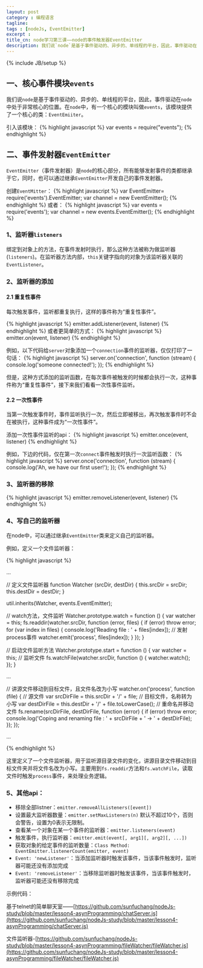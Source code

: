 ```yaml
---
layout: post
category : 编程语言
tagline: 
tags : [nodeJs, EventEmitter]
excerpt : 
title_cn: node学习第三课——node的事件触发器EventEmitter
description: 我们说`node`是基于事件驱动的、异步的、单线程的平台，因此，事件驱动在`node`中处于非常核心的位置。在`node`中，有一个核心的模块叫做`events`，该模块提供了一个核心的类：`EventEmiiter`。
---
```

{% include JB/setup %}

## 一、核心事件模块`events`

我们说`node`是基于事件驱动的、异步的、单线程的平台，因此，事件驱动在`node`中处于非常核心的位置。在`node`中，有一个核心的模块叫做`events`，该模块提供了一个核心的类：`EventEmiiter`。

引入该模块：
{% highlight javascript %}
var events = require("events");
{% endhighlight %}

## 二、事件发射器`EventEmitter`

`EventEmitter`（事件发射器）是`node`的核心部分，所有能够发射事件的类都继承于它，同时，也可以通过继承`EventEmitter`开发自己的事件发射器。

创建`EventMitter`：
{% highlight javascript %}
var EventEmitter= require('events').EventEmitter;
var channel = new EventEmitter();
{% endhighlight %}
或者：
{% highlight javascript %}
var events = require('events');
var channel = new events.EventEmitter();
{% endhighlight %}

### 1、监听器`listeners`

绑定到对象上的方法，在事件发射时执行，那么这种方法被称为做监听器(`listeners`)。在监听器方法内部，`this`关键字指向的对象为该监听器关联的`EventListener`。

### 2、监听器的添加

#### 2.1 重复性事件

每次触发事件，监听都重复执行，这样的事件称为“重复性事件”。

{% highlight javascript %}
emitter.addListener(event, listener)
{% endhighlight %}
或者更简单的方式：
{% highlight javascript %}
emitter.on(event, listener)
{% endhighlight %}

例如，以下代码给`server`对象添加一个`connection`事件的监听器，仅仅打印了一句话：
{% highlight javascript %}
server.on('connection', function (stream) {
  console.log('someone connected!');
});
{% endhighlight %}

但是，这种方式添加的监听函数，在每次事件被触发的时候都会执行一次，这种事件称为“重复性事件”，接下来我们看看一次性事件监听。

#### 2.2 一次性事件

当第一次触发事件时，事件监听执行一次，然后立即被移出，再次触发事件时不会在被执行，这种事件成为“一次性事件”。

添加一次性事件监听的api：
{% highlight javascript %}
emitter.once(event, listener)
{% endhighlight %}

例如，下边的代码，仅在第一次`connect`事件触发时执行一次监听函数：
{% highlight javascript %}
server.once('connection', function (stream) {
  console.log('Ah, we have our first user!');
});
{% endhighlight %}

### 3、监听器的移除

{% highlight javascript %}
emitter.removeListener(event, listener)
{% endhighlight %}

### 4、写自己的监听器

在node中，可以通过继承`EventEmitter`类来定义自己的监听器。

例如，定义一个文件监听器：

{% highlight javascript %}

...

// 定义文件监听器
function Watcher (srcDir, destDir) {
	this.srcDir = srcDir;
	this.destDir = destDir;
}

util.inherits(Watcher, events.EventEmitter);

// watch方法，文件监听
Watcher.prototype.watch = function () {
	var watcher = this;
	fs.readdir(watcher.srcDir, function (error, files) {
		if (error) throw error;
		for (var index in files) {
			console.log('Reading file : ' + files[index]);
			// 发射process事件
			watcher.emit('process', files[index]);
		}
	});
}

// 启动文件监听方法
Watcher.prototype.start = function () {
	var watcher = this;
	// 监听文件
	fs.watchFile(watcher.srcDir, function () {
		watcher.watch();
	});
}

...

// 讲源文件移动到目标文件，且文件名改为小写
watcher.on('process', function (file) {
	// 源文件
	var srcDirFile = this.srcDir + '/' + file;
	// 目标文件，名称转为小写
	var destDirFile = this.destDir + '/' + file.toLowerCase();
	// 重命名并移动文件
	fs.rename(srcDirFile, destDirFile, function (error) {
		if (error) throw error;
		console.log('Coping and renaming file : ' + srcDirFile + ' -> ' + destDirFile);
	});
});

...

{% endhighlight %}

这里定义了一个文件监听器，用于监听源目录文件的变化，讲源目录文件移动到目标文件夹并将文件名改为小写。主要用到`fs.readdir`方法和`fs.watchFile`，读取文件时触发`process`事件，来处理业务逻辑。

### 5、其他api：

* 移除全部listner：`emitter.removeAllListeners([event])`
* 设置最大监听器数量：`emitter.setMaxListeners(n)`
默认不超过10个，否则会警告，设置为0表示无限制。
* 查看某一个对象在某一个事件的监听器：`emitter.listeners(event)`
* 触发事件，执行监听器：`emitter.emit(event[, arg1][, arg2][, ...])`
* 获取对象的给定事件的监听数量：`Class Method: EventEmitter.listenerCount(emitter, event)`
* `Event: 'newListener'`：当添加监听器时触发该事件，当该事件触发时，监听器可能还没有添加完成
* `Event: 'removeListener'`：当移除监听器时触发该事件，当该事件触发时，监听器可能还没有移除完成

示例代码：

基于telnet的简单聊天室——[https://github.com/sunfuchang/nodeJs-study/blob/master/lesson4-asynProgramming/chatServer.js](https://github.com/sunfuchang/nodeJs-study/blob/master/lesson4-asynProgramming/chatServer.js)

文件监听器-[https://github.com/sunfuchang/nodeJs-study/blob/master/lesson4-asynProgramming/fileWatcher/fileWatcher.js](https://github.com/sunfuchang/nodeJs-study/blob/master/lesson4-asynProgramming/fileWatcher/fileWatcher.js)